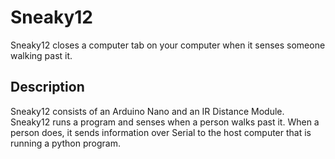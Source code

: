 # Sneaky12
Sneaky12 closes a computer tab on your computer when it senses someone walking past it.

## Description
Sneaky12 consists of an Arduino Nano and an IR Distance Module. Sneaky12 runs a program and senses when a person walks past it. When a person does, it sends information 
over Serial to the host computer that is running a python program.
